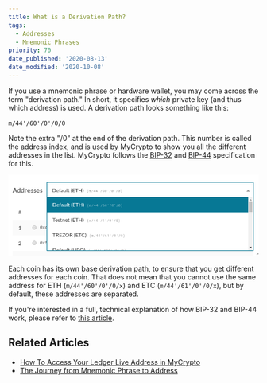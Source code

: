 ```yaml
---
title: What is a Derivation Path?
tags:
  - Addresses
  - Mnemonic Phrases
priority: 70
date_published: '2020-08-13'
date_modified: '2020-10-08'
---
```


If you use a mnemonic phrase or hardware wallet, you may come across the term "derivation path." In short, it specifies _which_ private key (and thus which address) is used. A derivation path looks something like this:

```text
m/44'/60'/0'/0/0
```

Note the extra "/0" at the end of the derivation path. This number is called the address index, and is used by MyCrypto to show you all the different addresses in the list. MyCrypto follows the [BIP-32](https://github.com/bitcoin/bips/blob/master/bip-0032.mediawiki) and [BIP-44](https://github.com/bitcoin/bips/blob/master/bip-0044.mediawiki) specification for this.

![Derivation path selector on MyCrypto](../../assets/general-knowledge/ethereum-blockchain/what-is-a-derivation-path/derivation-path-selector.png)

Each coin has its own base derivation path, to ensure that you get different addresses for each coin. That does not mean that you cannot use the same address for ETH (`m/44'/60'/0'/0/x`) and ETC (`m/44'/61'/0'/0/x`), but by default, these addresses are separated.

If you're interested in a full, technical explanation of how BIP-32 and BIP-44 work, please refer to [this article](https://medium.com/mycrypto/the-journey-from-mnemonic-phrase-to-address-6c5e86e11e14).

## Related Articles

- [How To Access Your Ledger Live Address in MyCrypto](/how-to/hardware-wallets/ledger/how-to-access-ledger-live-address-in-mycrypto)
- [The Journey from Mnemonic Phrase to Address](https://medium.com/mycrypto/the-journey-from-mnemonic-phrase-to-address-6c5e86e11e14)
